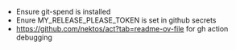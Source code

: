 - Ensure git-spend is installed
- Enure MY_RELEASE_PLEASE_TOKEN is set in github secrets
- https://github.com/nektos/act?tab=readme-ov-file for gh action debugging